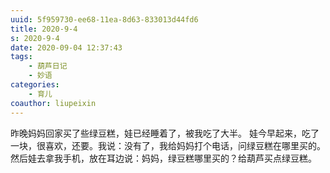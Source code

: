 ```yaml
---
uuid: 5f959730-ee68-11ea-8d63-833013d44fd6
title: 2020-9-4
s: 2020-9-4
date: 2020-09-04 12:37:43
tags: 
	- 葫芦日记
	- 妙语
categories: 
	- 育儿
coauthor: liupeixin
---
```


昨晚妈妈回家买了些绿豆糕，娃已经睡着了，被我吃了大半。
娃今早起来，吃了一块，很喜欢，还要。我说：没有了，我给妈妈打个电话，问绿豆糕在哪里买的。
然后娃去拿我手机，放在耳边说：妈妈，绿豆糕哪里买的？给葫芦买点绿豆糕。
